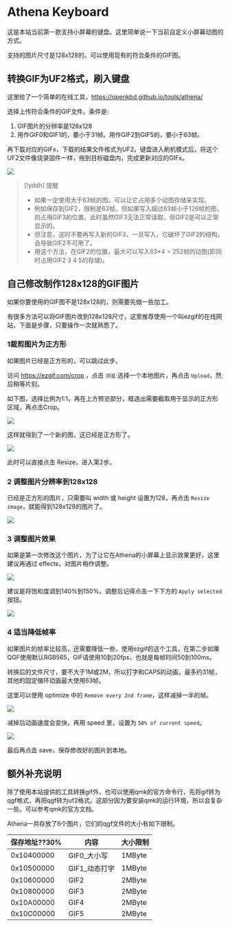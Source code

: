 # Athena Keyboard

这是本站当前第一款支持小屏幕的键盘。这里简单说一下当前自定义小屏幕动图的方式。

支持的图片尺寸是128x128的。可以使用现有的符合条件的GIF图。

## 转换GIF为UF2格式，刷入键盘

这里给了一个简单的在线工具，https://openkbd.github.io/tools/athena/

选择上传符合条件的GIF文件。条件是:
1. GIF图片的分辨率是128x128
2. 用作GIF0和GIF1的，要小于31帧。用作GIF2到GIF5的，要小于63帧。

再下载对应的GIFx，下载的结果文件格式为UF2。键盘进入刷机模式后，将这个UF2文件像烧录固件一样，拖到目标磁盘内，完成更新对应的GIFx。

![](assets/athena-gif2uf2-01.png)

> [!yddh] 提醒
> - 如果一定使用大于63帧的图，可以让它占用多个动图存储来实现。
> - 例如保存到GIF2，限制是63帧，但如果写入超过63帧小于126帧的图，则占用GIF3的位置。此时虽然GIF3无法正常读取，但GIF2是可以正常显示的。
> - 但注意，这时不要再写入新的GIF3，一旦写入，它破坏了GIF2的结构，会导致GIF2不可用了。 
> - 用这个方法，在GIF2的位置，最大可以写入63\*4 = 252帧的动图(即同时占用GIF2 3 4 5的存储)。


## 自己修改制作128x128的GIF图片

如果你要使用的GIF图不是128x128的，则需要先做一些加工。

有很多方法可以将GIF图片改到128x128尺寸，这里推荐使用一个叫ezgif的在线网站，下面是步骤，只要操作一次就熟悉了。

### 1裁剪图片为正方形

如果图片已经是正方形的，可以跳过此步。

访问 https://ezgif.com/crop ，点击 `浏览` 选择一个本地图片，再点击 `Upload`，然后稍等片刻。

如下图，选择比例为1:1，再在上方预览部分，框选出需要截取用于显示的正方形区域，再点击Crop。

![](assets/athena-01.jpg)

这样就得到了一个新的图，这已经是正方形了。

![](assets/athena-02.jpg)

此时可以直接点击 Resize，进入第2步。


### 2 调整图片分辨率到128x128

已经是正方形的图片，只需要叫 width 或 height 设置为128，再点击 `Resize image`，就能得到128x128的图片了。

![](assets/athena-03.jpg)

### 3 调整图片效果

如果是第一次修改这个图片，为了让它在Athena的小屏幕上显示效果更好，这里建议再通过 effects，对图片稍作调整。

![](assets/athena-04.jpg)

建议是将饱和度调到140%到150%。调整后记得点击一下下方的 `Apply selected` 按钮。

![](assets/athena-05.jpg)

### 4 适当降低帧率

如果图片的帧率比较高，还需要降低一些，使用ezgif的这个工具，在第二步如果QGF使用默认RGB565，GIF请使用10到20fps，也就是每帧时间50到100ms。

转换后的文件尺寸，要不大于1M或2M，所以打字和CAPS的动画，最多约31帧，其他的固定循环动画最大使用63帧。

这里可以使用 optimize 中的 `Remove every 2nd frame`，这样减掉一半的帧。

![](assets/athena-06.jpg)

减掉后动画速度会变快，再用 speed 里，设置为 `50% of current speed`。

![](assets/athena-07.jpg)

最后再点击 save，保存修改好的图片到本地。


## 额外补充说明

除了使用本站提供的工具转换gif外，也可以使用qmk的官方命令行，先将gif转为qgf格式，再把qgf转为uf2格式。这部分因为要安装qmk的运行环境，所以会复杂一些，可以参考qmk的官方文档。

Athena一共存放了6个图片，它们的qgf文件的大小有如下限制。

|保存地址??30%|内容|大小限制|
|---|---|---|
|0x10400000|GIF0_大小写|1MByte|
|0x10500000|GIF1_动态打字|1MByte|
|0x10600000|GIF2|2MByte|
|0x10800000|GIF3|2MByte|
|0x10A00000|GIF4|2MByte|
|0x10C00000|GIF5|2MByte|
